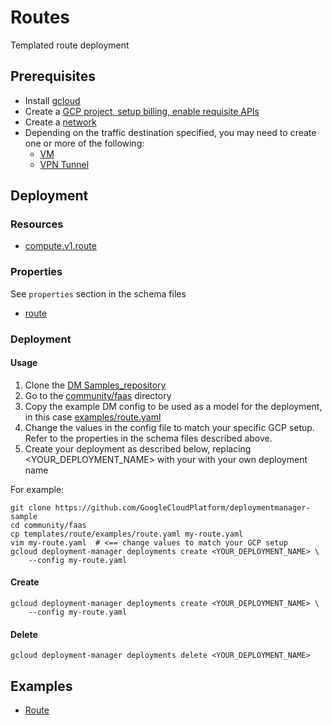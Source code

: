 # Routes

Templated route deployment

## Prerequisites

- Install [gcloud](https://cloud.google.com/sdk)
- Create a [GCP project, setup billing, enable requisite APIs](../project/README.md)
- Create a [network](../network/README.md)
- Depending on the traffic destination specified, you may need to create one or more of the following:
  - [VM](../vm/vm.md)
  - [VPN Tunnel](../vpn/README.md)


## Deployment

### Resources

- [compute.v1.route](https://cloud.google.com/compute/docs/reference/rest/v1/routes)


### Properties

See `properties` section in the schema files

-  [route](route.py.schema)

### Deployment

#### Usage

1. Clone the [DM Samples_repository](https://github.com/GoogleCloudPlatform/deploymentmanager-sample)
2. Go to the [community/faas](community/faas) directory
3. Copy the example DM config to be used as a model for the deployment, in this case [examples/route.yaml](examples/route.yaml)
4. Change the values in the config file to match your specific GCP setup.
   Refer to the properties in the schema files described above.
5. Create your deployment as described below, replacing <YOUR_DEPLOYMENT_NAME>
   with your with your own deployment name


For example:

```
git clone https://github.com/GoogleCloudPlatform/deploymentmanager-sample
cd community/faas
cp templates/route/examples/route.yaml my-route.yaml
vim my-route.yaml  # <== change values to match your GCP setup
gcloud deployment-manager deployments create <YOUR_DEPLOYMENT_NAME> \
    --config my-route.yaml
```

#### Create

```
gcloud deployment-manager deployments create <YOUR_DEPLOYMENT_NAME> \
    --config my-route.yaml
```


#### Delete

```
gcloud deployment-manager deployments delete <YOUR_DEPLOYMENT_NAME>
```


## Examples

- [Route](examples/route.yaml)
